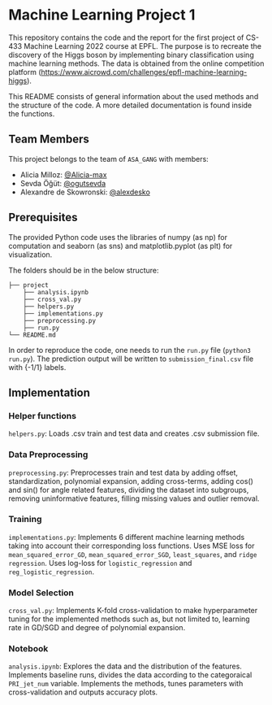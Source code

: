 # Machine Learning Project 1

This repository contains the code and the report for the first project of CS-433 Machine Learning 2022 course at EPFL. The purpose is to recreate the discovery of the Higgs boson by implementing binary classification using machine learning methods. The data is obtained from the online competition platform (https://www.aicrowd.com/challenges/epfl-machine-learning-higgs).

This README consists of general information about the used methods and the structure of the code. A more detailed documentation is found inside the functions.

## Team Members

This project belongs to the team of `ASA_GANG` with members:

- Alicia Milloz: [@Alicia-max](https://github.com/Alicia-max)
- Sevda Öğüt: [@ogutsevda](https://github.com/ogutsevda)
- Alexandre de Skowronski: [@alexdesko](https://github.com/alexdesko)

## Prerequisites

The provided Python code uses the libraries of numpy (as np) for computation and seaborn (as sns) and matplotlib.pyplot (as plt) for visualization.

The folders should be in the below structure:

    ├── project
        ├── analysis.ipynb
        ├── cross_val.py
        ├── helpers.py
        ├── implementations.py
        ├── preprocessing.py
        ├── run.py
    └── README.md

In order to reproduce the code, one needs to run the `run.py` file (`python3 run.py`). The prediction output will be written to `submission_final.csv` file with {-1/1} labels.


## Implementation

### Helper functions

`helpers.py`: Loads .csv train and test data and creates .csv submission file.

### Data Preprocessing 

`preprocessing.py`: Preprocesses train and test data by adding offset, standardization, polynomial expansion, adding cross-terms, adding cos() and sin() for angle related features, dividing the dataset into subgroups, removing uninformative features, filling missing values and outlier removal.

### Training

`implementations.py`: Implements 6 different machine learning methods taking into account their corresponding loss functions. Uses MSE loss for `mean_squared_error_GD`, `mean_squared_error_SGD`, `least_squares`, and `ridge regression`. Uses log-loss for `logistic_regression` and `reg_logistic_regression`.

### Model Selection

`cross_val.py`: Implements K-fold cross-validation to make hyperparameter tuning for the implemented methods such as, but not limited to, learning rate in GD/SGD and degree of polynomial expansion.

### Notebook

`analysis.ipynb`: Explores the data and the distribution of the features. Implements baseline runs, divides the data according to the categoraical `PRI_jet_num` variable. Implements the methods, tunes parameters with cross-validation and outputs accuracy plots.
